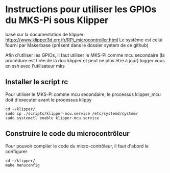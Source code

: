 # Instructions pour utiliser les GPIOs du MKS-Pi sous Klipper

basé sur la documentation de klipper: https://www.klipper3d.org/fr/RPi_microcontroller.html
Le système est celui fourni par Makerbase (présent dans le dossier system de ce github)

Afin d'utiliser les GPIOs, il faut utiliser le MKS-Pi comme mcu secondaire (la procédure est tirée de la doc klipper et peut ne plus être à jour)
logger vous en ssh avec l'utilisateur mks

## Installer le script rc

Pour utiliser le MKS-Pi comme mcu secondaire, le processus klipper_mcu doit d'executer avant le processus klippy

```
cd ~/klipper/
sudo cp ./scripts/klipper-mcu.service /etc/systemd/system/
sudo systemctl enable klipper-mcu.service
```

## Construire le code du microcontrôleur

Pour pouvoir compiler le code du micro-contrôleur, il faut d'abord le configurer

```
cd ~/klipper/
make menuconfig
```

